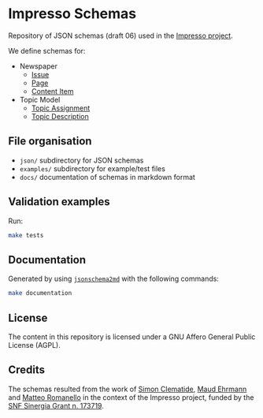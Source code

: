 # Impresso Schemas

Repository of JSON schemas (draft 06) used in the [Impresso project](https://impresso-project.ch/).

We define schemas for:

- Newspaper
    - [Issue](docs/issue.schema.md)
    - [Page](docs/page.schema.md)
    - [Content Item](docs/contentitem.schema.md)
- Topic Model
    - [Topic Assignment](docs/topic_assignment.schema.md)
    - [Topic Description](docs/topic_description.schema.md)

## File organisation

 - `json/` subdirectory for JSON schemas
 - `examples/` subdirectory for example/test files
 - `docs/` documentation of schemas in markdown format

## Validation examples

Run:

```bash
make tests
```

## Documentation

Generated by using [`jsonschema2md`](https://github.com/adobe/jsonschema2md) with the following commands:

```bash
make documentation
```

## License

The content in this repository is licensed under a GNU Affero General Public License (AGPL).

## Credits

The schemas resulted from the work of [Simon Clematide](https://github.com/simon-clematide), [Maud Ehrmann](https://github.com/e-maud) and [Matteo Romanello](http://github.com/mromanello/) in the context of the Impresso project, funded by the [SNF Sinergia Grant n. 173719](http://p3.snf.ch/project-173719).
